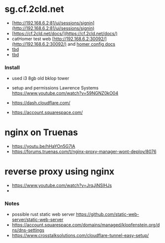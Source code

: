 
# sg.cf.2cld.net

- [http://192.168.6.2:81/ui/sessions/signin](http://192.168.6.2:81/ui/sessions/signin)
- [https://cf.2cld.net/docs/](https://cf.2cld.net/docs/)
- catHomer test web [http://192.168.6.2:30092/](http://192.168.6.2:30092/) and [homer config docs](https://github.com/bastienwirtz/homer/blob/main/docs/configuration.md)
- [tbd]()
- [tbd]()

### Install
- used i3 8gb old bklop tower
- setup and permissions Lawrence Systems https://www.youtube.com/watch?v=59NGNZ0kO04

- https://dash.cloudflare.com/
- https://account.squarespace.com/

# nginx on Truenas
- https://youtu.be/hHaYOn5G7lA
- https://forums.truenas.com/t/nginx-proxy-manager-wont-deploy/8076

# reverse proxy using nginx
- https://www.youtube.com/watch?v=JrqJjNSlHJs
- 
### Notes
- possible rust static web server https://github.com/static-web-server/static-web-server
- https://account.squarespace.com/domains/managed/klopfenstein.org/dns/dns-settings
- https://www.crosstalksolutions.com/cloudflare-tunnel-easy-setup/
